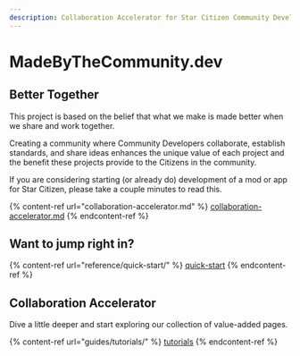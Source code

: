 ```yaml
---
description: Collaboration Accelerator for Star Citizen Community Developers
---
```


# MadeByTheCommunity.dev

## Better Together

This project is based on the belief that what we make is made better when we share and work together.&#x20;

Creating a community where Community Developers collaborate, establish standards, and share ideas enhances the unique value of each project and the benefit these projects provide to the Citizens in the community.

If you are considering starting (or already do) development of a mod or app for Star Citizen, please take a couple minutes to read this.

{% content-ref url="collaboration-accelerator.md" %}
[collaboration-accelerator.md](collaboration-accelerator.md)
{% endcontent-ref %}

## Want to jump right in?

{% content-ref url="reference/quick-start/" %}
[quick-start](reference/quick-start/)
{% endcontent-ref %}

## Collaboration Accelerator

Dive a little deeper and start exploring our collection of value-added pages. &#x20;

{% content-ref url="guides/tutorials/" %}
[tutorials](guides/tutorials/)
{% endcontent-ref %}
